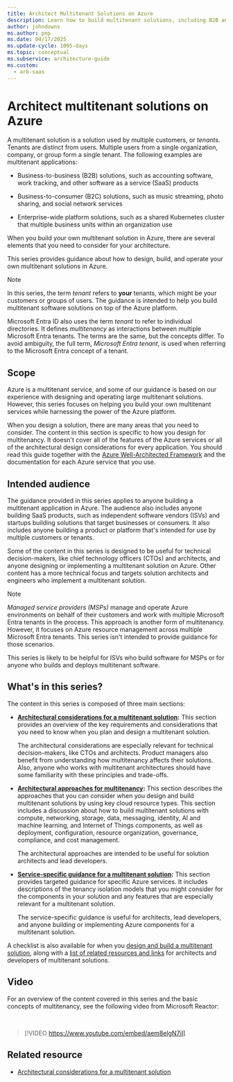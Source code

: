 ```yaml
---
title: Architect Multitenant Solutions on Azure
description: Learn how to build multitenant solutions, including B2B and B2C SaaS, on Azure by using the guidance that this series provides.
author: johndowns
ms.author: pnp
ms.date: 04/17/2025
ms.update-cycle: 1095-days
ms.topic: conceptual
ms.subservice: architecture-guide
ms.custom:
  - arb-saas
---
```


# Architect multitenant solutions on Azure

A multitenant solution is a solution used by multiple customers, or *tenants*. Tenants are distinct from users. Multiple users from a single organization, company, or group form a single tenant. The following examples are multitenant applications:

- Business-to-business (B2B) solutions, such as accounting software, work tracking, and other software as a service (SaaS) products

- Business-to-consumer (B2C) solutions, such as music streaming, photo sharing, and social network services

- Enterprise-wide platform solutions, such as a shared Kubernetes cluster that multiple business units within an organization use

When you build your own multitenant solution in Azure, there are several elements that you need to consider for your architecture.

This series provides guidance about how to design, build, and operate your own multitenant solutions in Azure.

> [!NOTE]
> In this series, the term *tenant* refers to **your** tenants, which might be your customers or groups of users. The guidance is intended to help you build multitenant software solutions on top of the Azure platform.  
>
> Microsoft Entra ID also uses the term *tenant* to refer to individual directories. It defines *multitenancy* as interactions between multiple Microsoft Entra tenants. The terms are the same, but the concepts differ. To avoid ambiguity, the full term, *Microsoft Entra tenant*, is used when referring to the Microsoft Entra concept of a tenant.

## Scope

Azure is a multitenant service, and some of our guidance is based on our experience with designing and operating large multitenant solutions. However, this series focuses on helping you build your own multitenant services while harnessing the power of the Azure platform.

When you design a solution, there are many areas that you need to consider. The content in this section is specific to how you design for multitenancy. It doesn't cover all of the features of the Azure services or all of the architectural design considerations for every application. You should read this guide together with the [Azure Well-Architected Framework](/azure/well-architected/) and the documentation for each Azure service that you use.

## Intended audience

The guidance provided in this series applies to anyone building a multitenant application in Azure. The audience also includes anyone building SaaS products, such as independent software vendors (ISVs) and startups building solutions that target businesses or consumers. It also includes anyone building a product or platform that's intended for use by multiple customers or tenants.

Some of the content in this series is designed to be useful for technical decision-makers, like chief technology officers (CTOs) and architects, and anyone designing or implementing a multitenant solution on Azure. Other content has a more technical focus and targets solution architects and engineers who implement a multitenant solution.

> [!NOTE]
> *Managed service providers (MSPs)* manage and operate Azure environments on behalf of their customers and work with multiple Microsoft Entra tenants in the process. This approach is another form of multitenancy. However, it focuses on Azure resource management across multiple Microsoft Entra tenants. This series isn't intended to provide guidance for those scenarios.
>
> This series is likely to be helpful for ISVs who build software for MSPs or for anyone who builds and deploys multitenant software.

## What's in this series?

The content in this series is composed of three main sections:

- **[Architectural considerations for a multitenant solution](considerations/overview.yml):** This section provides an overview of the key requirements and considerations that you need to know when you plan and design a multitenant solution.

  The architectural considerations are especially relevant for technical decision-makers, like CTOs and architects. Product managers also benefit from understanding how multitenancy affects their solutions. Also, anyone who works with multitenant architectures should have some familiarity with these principles and trade-offs.

- **[Architectural approaches for multitenancy](approaches/overview.yml):** This section describes the approaches that you can consider when you design and build multitenant solutions by using key cloud resource types. This section includes a discussion about how to build multitenant solutions with compute, networking, storage, data, messaging, identity, AI and machine learning, and Internet of Things components, as well as deployment, configuration, resource organization, governance, compliance, and cost management.

  The architectural approaches are intended to be useful for solution architects and lead developers.

- **[Service-specific guidance for a multitenant solution](service/overview.md):** This section provides targeted guidance for specific Azure services. It includes descriptions of the tenancy isolation models that you might consider for the components in your solution and any features that are especially relevant for a multitenant solution.

  The service-specific guidance is useful for architects, lead developers, and anyone building or implementing Azure components for a multitenant solution.

A checklist is also available for when you [design and build a multitenant solution](checklist.md), along with a [list of related resources and links](related-resources.md) for architects and developers of multitenant solutions.

## Video

For an overview of the content covered in this series and the basic concepts of multitenancy, see the following video from Microsoft Reactor:

<br/>

> [!VIDEO https://www.youtube.com/embed/aem8elgN7iI]

## Related resource

- [Architectural considerations for a multitenant solution](considerations/overview.yml)
